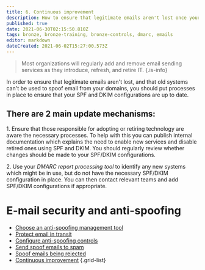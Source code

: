 ```yaml
---
title: 6. Continuous improvement
description: How to ensure that legitimate emails aren't lost once your DMARC policy is at 'reject' and that old systems can't be used to spoof email from your domains.
published: true
date: 2021-06-30T02:15:50.810Z
tags: bronze, bronze-training, bronze-controls, dmarc, emails
editor: markdown
dateCreated: 2021-06-02T15:27:00.573Z
---
```


> Most organizations will regularly add and remove email sending services as they introduce, refresh, and retire IT.
{.is-info}


In order to ensure that legitimate emails aren't lost, and that old systems can't be used to spoof email from your domains, you should put processes in place to ensure that your SPF and DKIM configurations are up to date.


## There are 2 main update mechanisms:

1\. Ensure that those responsible for adopting or retiring technology are aware the necessary processes. To help with this you can publish internal documentation which explains the need to enable new services and disable retired ones using SPF and DKIM. You should regularly review whether changes should be made to your SPF/DKIM configurations. 

2\. Use your *DMARC report processing tool* to identify any new systems which might be in use, but do not have the necessary SPF/DKIM configuration in place. You can then contact relevant teams and add SPF/DKIM configurations if appropriate.

# E-mail security and anti-spoofing

- [Choose an anti-spoofing management tool](/bronze-controls/email-security-and-anti-spoofing/choose-anti-spoofing-management-tool)
- [Protect email in transit](/bronze-controls/email-security-and-anti-spoofing/protect-email-in-transit)
- [Configure anti-spoofing controls](/bronze-controls/email-security-and-anti-spoofing/configure-anti-spoofing-controls-)
- [Send spoof emails to spam](/bronze-controls/email-security-and-anti-spoofing/mark-spoof-emails-as-spam)
- [Spoof emails being rejected](/bronze-controls/email-security-and-anti-spoofing/reject-spoof-emails)
- [Continuous improvement](/bronze-controls/email-security-and-anti-spoofing/continuous-improvement)
{.grid-list}